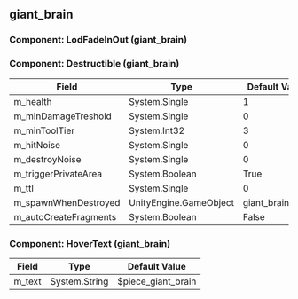 ## giant_brain

### Component: LodFadeInOut (giant_brain)

### Component: Destructible (giant_brain)

|Field|Type|Default Value|
|-----|----|-------------|
|m_health|System.Single|1|
|m_minDamageTreshold|System.Single|0|
|m_minToolTier|System.Int32|3|
|m_hitNoise|System.Single|0|
|m_destroyNoise|System.Single|0|
|m_triggerPrivateArea|System.Boolean|True|
|m_ttl|System.Single|0|
|m_spawnWhenDestroyed|UnityEngine.GameObject|giant_brain_frac|
|m_autoCreateFragments|System.Boolean|False|

### Component: HoverText (giant_brain)

|Field|Type|Default Value|
|-----|----|-------------|
|m_text|System.String|$piece_giant_brain|

